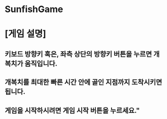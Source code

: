 # SunfishGame

# [게임 설명]
## 키보드 방향키 혹은, 좌측 상단의 방향키 버튼을 누르면 개복치가 움직입니다.
## 개복치를 최대한 빠른 시간 안에 골인 지점까지 도착시키면 됩니다.
## 게임을 시작하시려면 게임 시작 버튼을 누르세요."

